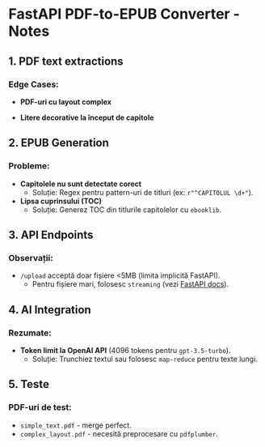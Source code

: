 # FastAPI PDF-to-EPUB Converter - Notes

## **1. PDF text extractions**

### Edge Cases:

- **PDF-uri cu layout complex**

- **Litere decorative la început de capitole**

## **2. EPUB Generation**

### Probleme:

- **Capitolele nu sunt detectate corect**
  - Soluție: Regex pentru pattern-uri de titluri (ex: `r"^CAPITOLUL \d+"`).
- **Lipsa cuprinsului (TOC)**
  - Soluție: Generez TOC din titlurile capitolelor cu `ebooklib`.

## **3. API Endpoints**

### Observații:

- `/upload` acceptă doar fișiere <5MB (limita implicită FastAPI).
  - Pentru fișiere mari, folosesc `streaming` (vezi [FastAPI docs](https://fastapi.tiangolo.com/tutorial/request-files/#uploadfile)).

## **4. AI Integration**

### Rezumate:

- **Token limit la OpenAI API** (4096 tokens pentru `gpt-3.5-turbo`).
  - Soluție: Trunchiez textul sau folosesc `map-reduce` pentru texte lungi.

## **5. Teste**

### PDF-uri de test:

- `simple_text.pdf` - merge perfect.
- `complex_layout.pdf` - necesită preprocesare cu `pdfplumber`.
